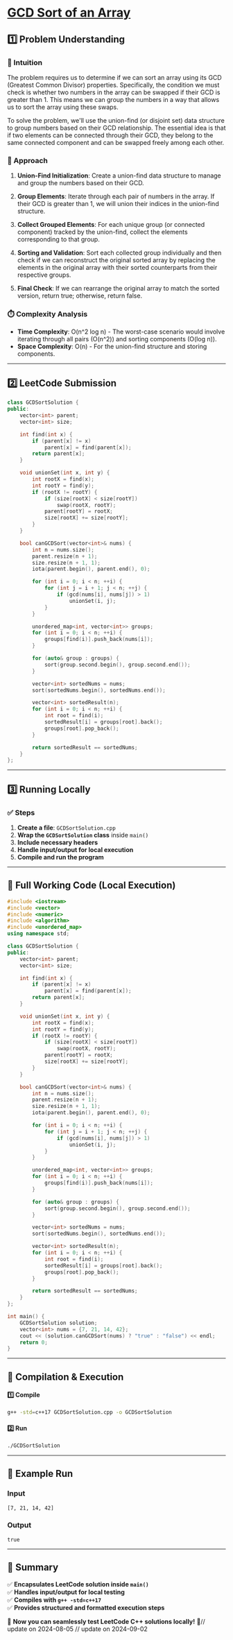 # **[GCD Sort of an Array](https://leetcode.com/problems/gcd-sort-of-an-array/description/)**  

## **1️⃣ Problem Understanding**  
### **📌 Intuition**  
The problem requires us to determine if we can sort an array using its GCD (Greatest Common Divisor) properties. Specifically, the condition we must check is whether two numbers in the array can be swapped if their GCD is greater than 1. This means we can group the numbers in a way that allows us to sort the array using these swaps.

To solve the problem, we'll use the union-find (or disjoint set) data structure to group numbers based on their GCD relationship. The essential idea is that if two elements can be connected through their GCD, they belong to the same connected component and can be swapped freely among each other.

### **🚀 Approach**  
1. **Union-Find Initialization**: Create a union-find data structure to manage and group the numbers based on their GCD.
  
2. **Group Elements**: Iterate through each pair of numbers in the array. If their GCD is greater than 1, we will union their indices in the union-find structure.

3. **Collect Grouped Elements**: For each unique group (or connected component) tracked by the union-find, collect the elements corresponding to that group.

4. **Sorting and Validation**: Sort each collected group individually and then check if we can reconstruct the original sorted array by replacing the elements in the original array with their sorted counterparts from their respective groups.

5. **Final Check**: If we can rearrange the original array to match the sorted version, return true; otherwise, return false.

### **⏱️ Complexity Analysis**  
- **Time Complexity**: O(n^2 log n) - The worst-case scenario would involve iterating through all pairs (O(n^2)) and sorting components (O(log n)).
- **Space Complexity**: O(n) - For the union-find structure and storing components.

---  

## **2️⃣ LeetCode Submission**  
```cpp
class GCDSortSolution {
public:
    vector<int> parent;
    vector<int> size;

    int find(int x) {
        if (parent[x] != x) 
            parent[x] = find(parent[x]);
        return parent[x];
    }

    void unionSet(int x, int y) {
        int rootX = find(x);
        int rootY = find(y);
        if (rootX != rootY) {
            if (size[rootX] < size[rootY]) 
                swap(rootX, rootY);
            parent[rootY] = rootX;
            size[rootX] += size[rootY];
        }
    }

    bool canGCDSort(vector<int>& nums) {
        int n = nums.size();
        parent.resize(n + 1);
        size.resize(n + 1, 1);
        iota(parent.begin(), parent.end(), 0);

        for (int i = 0; i < n; ++i) {
            for (int j = i + 1; j < n; ++j) {
                if (gcd(nums[i], nums[j]) > 1) 
                    unionSet(i, j);
            }
        }

        unordered_map<int, vector<int>> groups;
        for (int i = 0; i < n; ++i) {
            groups[find(i)].push_back(nums[i]);
        }

        for (auto& group : groups) {
            sort(group.second.begin(), group.second.end());
        }

        vector<int> sortedNums = nums;
        sort(sortedNums.begin(), sortedNums.end());

        vector<int> sortedResult(n);
        for (int i = 0; i < n; ++i) {
            int root = find(i);
            sortedResult[i] = groups[root].back();
            groups[root].pop_back();
        }

        return sortedResult == sortedNums;
    }
};
```  

---  

## **3️⃣ Running Locally**  
### **✅ Steps**  
1. **Create a file**: `GCDSortSolution.cpp`  
2. **Wrap the `GCDSortSolution` class** inside `main()`  
3. **Include necessary headers**  
4. **Handle input/output for local execution**  
5. **Compile and run the program**  

---  

## **📝 Full Working Code (Local Execution)**  
```cpp
#include <iostream>
#include <vector>
#include <numeric>
#include <algorithm>
#include <unordered_map>
using namespace std;

class GCDSortSolution {
public:
    vector<int> parent;
    vector<int> size;

    int find(int x) {
        if (parent[x] != x) 
            parent[x] = find(parent[x]);
        return parent[x];
    }

    void unionSet(int x, int y) {
        int rootX = find(x);
        int rootY = find(y);
        if (rootX != rootY) {
            if (size[rootX] < size[rootY]) 
                swap(rootX, rootY);
            parent[rootY] = rootX;
            size[rootX] += size[rootY];
        }
    }

    bool canGCDSort(vector<int>& nums) {
        int n = nums.size();
        parent.resize(n + 1);
        size.resize(n + 1, 1);
        iota(parent.begin(), parent.end(), 0);

        for (int i = 0; i < n; ++i) {
            for (int j = i + 1; j < n; ++j) {
                if (gcd(nums[i], nums[j]) > 1) 
                    unionSet(i, j);
            }
        }

        unordered_map<int, vector<int>> groups;
        for (int i = 0; i < n; ++i) {
            groups[find(i)].push_back(nums[i]);
        }

        for (auto& group : groups) {
            sort(group.second.begin(), group.second.end());
        }

        vector<int> sortedNums = nums;
        sort(sortedNums.begin(), sortedNums.end());

        vector<int> sortedResult(n);
        for (int i = 0; i < n; ++i) {
            int root = find(i);
            sortedResult[i] = groups[root].back();
            groups[root].pop_back();
        }

        return sortedResult == sortedNums;
    }
};

int main() {
    GCDSortSolution solution;
    vector<int> nums = {7, 21, 14, 42};
    cout << (solution.canGCDSort(nums) ? "true" : "false") << endl;
    return 0;
}
```  

---  

## **🔧 Compilation & Execution**  
#### **1️⃣ Compile**  
```bash
g++ -std=c++17 GCDSortSolution.cpp -o GCDSortSolution
```  

#### **2️⃣ Run**  
```bash
./GCDSortSolution
```  

---  

## **🎯 Example Run**  
### **Input**  
```
[7, 21, 14, 42]
```  
### **Output**  
```
true
```  

---  

## **📌 Summary**  
✅ **Encapsulates LeetCode solution inside `main()`**  
✅ **Handles input/output for local testing**  
✅ **Compiles with `g++ -std=c++17`**  
✅ **Provides structured and formatted execution steps**  

🚀 **Now you can seamlessly test LeetCode C++ solutions locally!** 🚀// update on 2024-08-05
// update on 2024-09-02
